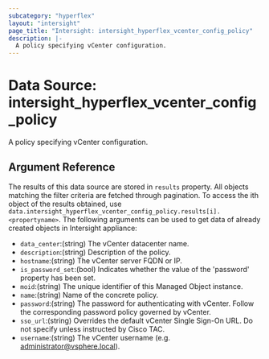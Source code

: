 ```yaml
---
subcategory: "hyperflex"
layout: "intersight"
page_title: "Intersight: intersight_hyperflex_vcenter_config_policy"
description: |-
  A policy specifying vCenter configuration.
---
```


# Data Source: intersight_hyperflex_vcenter_config_policy
A policy specifying vCenter configuration.
## Argument Reference
The results of this data source are stored in `results` property.
All objects matching the filter criteria are fetched through pagination.
To access the ith object of the results obtained, use `data.intersight_hyperflex_vcenter_config_policy.results[i].<propertyname>`.
The following arguments can be used to get data of already created objects in Intersight appliance:
* `data_center`:(string) The vCenter datacenter name. 
* `description`:(string) Description of the policy. 
* `hostname`:(string) The vCenter server FQDN or IP. 
* `is_password_set`:(bool) Indicates whether the value of the 'password' property has been set. 
* `moid`:(string) The unique identifier of this Managed Object instance. 
* `name`:(string) Name of the concrete policy. 
* `password`:(string) The password for authenticating with vCenter. Follow the corresponding password policy governed by vCenter. 
* `sso_url`:(string) Overrides the default vCenter Single Sign-On URL. Do not specify unless instructed by Cisco TAC. 
* `username`:(string) The vCenter username (e.g. administrator@vsphere.local). 
 